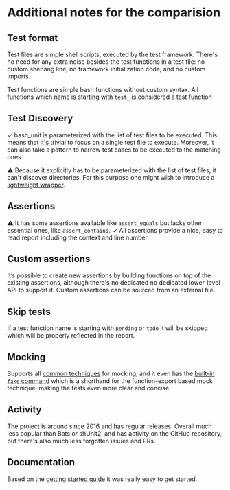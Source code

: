 # Additional notes for the comparision

## Test format

Test files are simple shell scripts, executed by the test framework. There's no need for any extra noise besides the test
functions in a test file: no custom shebang line, no framework initialization code, and no custom imports.

Test functions are simple bash functions without custom syntax. All functions which name is starting with `test_`
is considered a test function


## Test Discovery

✓ bash_unit is parameterized with the list of test files to be executed. This means that it's trivial to focus on a single
test file to execute. Moreover, it can also take a pattern to narrow test cases to be executed to the matching ones.

⚠️ Because it explicitly has to be parameterized with the list of test files, it can't discover directories. For this purpose
one might wish to introduce a [lightweight wrapper](https://github.com/dodie/testing-in-bash/blob/master/example-bash_unit/test.sh).


## Assertions

⚠️ It has some assertions available like `assert_equals` but lacks other essential ones, like `assert_contains`.
✓ All assertions provide a nice, easy to read report including the context and line number.


## Custom assertions

It’s possible to create new assertions by building functions on top of the existing assertions, although there's no dedicated no dedicated lower-level API to support it. Custom assertions can be sourced from an external file.


## Skip tests

If a test function name is starting with `pending` or `todo` it will be skipped which will be properly reflected in the report.


## Mocking

Supports all [common techniques](https://github.com/dodie/testing-in-bash/tree/master/mocking) for mocking,
and it even has the
[built-in `fake` command](https://github.com/pgrange/bash_unit/blob/a10751626ef0caa2bc5988a574e9a546426a2791/bash_unit#L123-L133)
which is a shorthand for the function-export based mock technique,
making the tests even more clear and concise.


## Activity

The project is around since 2016 and has regular releases. Overall much less popular than Bats or shUnit2, and has activity
on the GitHub repository, but there's also much less forgotten issues and PRs.


## Documentation

Based on the [getting started guide](https://github.com/pgrange/bash_unit) it was really easy to get started.
